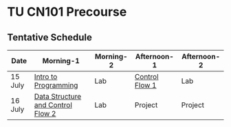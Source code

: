 # TU CN101 Precourse

## Tentative Schedule
| Date | Morning-1  |  Morning-2   | Afternoon-1 | Afternoon-2 |
| ---- | -------- | --------- | -------- | -------- |
|  15 July  | [Intro to Programming](https://docs.google.com/presentation/d/11QEip6s4qQNISul2zKbzYKJ-X710oMsJIS_oHeItk1I/edit?usp=sharing)   | Lab   | [Control Flow 1](https://docs.google.com/presentation/d/1zTXf44oSpvhcXRACIxr4PxGDf5mwUF3iTsiB0zLi0fQ/edit?usp=sharing) | Lab |
|  16 July  | [Data Structure and Control Flow 2](https://docs.google.com/presentation/d/1DV26fHiztYmBDM5c9EY5vD0CWkBWQKa6iJSxbT-HjWY/edit?usp=sharing) | Lab | Project | Project |

